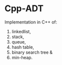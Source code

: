 # Cpp-ADT
Implementation in C++ of:
  1. linkedlist, 
  2. stack, 
  3. queue, 
  4. hash table, 
  5. binary search tree & 
  6. min-heap.
